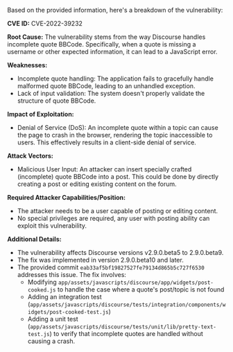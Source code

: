 Based on the provided information, here's a breakdown of the vulnerability:

**CVE ID:** CVE-2022-39232

**Root Cause:**
The vulnerability stems from the way Discourse handles incomplete quote BBCode. Specifically, when a quote is missing a username or other expected information, it can lead to a JavaScript error.

**Weaknesses:**
- Incomplete quote handling: The application fails to gracefully handle malformed quote BBCode, leading to an unhandled exception.
- Lack of input validation: The system doesn't properly validate the structure of quote BBCode.

**Impact of Exploitation:**
- Denial of Service (DoS): An incomplete quote within a topic can cause the page to crash in the browser, rendering the topic inaccessible to users. This effectively results in a client-side denial of service.

**Attack Vectors:**
- Malicious User Input: An attacker can insert specially crafted (incomplete) quote BBCode into a post. This could be done by directly creating a post or editing existing content on the forum.

**Required Attacker Capabilities/Position:**
- The attacker needs to be a user capable of posting or editing content.
- No special privileges are required, any user with posting ability can exploit this vulnerability.

**Additional Details:**
- The vulnerability affects Discourse versions v2.9.0.beta5 to 2.9.0.beta9.
- The fix was implemented in version 2.9.0.beta10 and later.
- The provided commit `eab33af5bf19827527fe79134d865b5c727f6530` addresses this issue. The fix involves:
    - Modifying `app/assets/javascripts/discourse/app/widgets/post-cooked.js` to handle the case where a quote's post/topic is not found
    - Adding an integration test (`app/assets/javascripts/discourse/tests/integration/components/widgets/post-cooked-test.js`)
    - Adding a unit test (`app/assets/javascripts/discourse/tests/unit/lib/pretty-text-test.js`) to verify that incomplete quotes are handled without causing a crash.